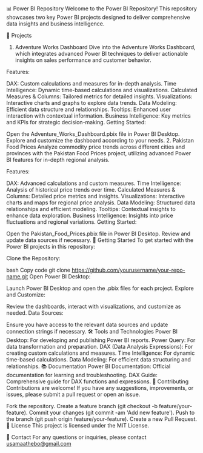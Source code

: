 📊 Power BI Repository
Welcome to the Power BI Repository! This repository showcases two key Power BI projects designed to deliver comprehensive data insights and business intelligence.

🌟 Projects
1. Adventure Works Dashboard
Dive into the Adventure Works Dashboard, which integrates advanced Power BI techniques to deliver actionable insights on sales performance and customer behavior.

Features:

DAX: Custom calculations and measures for in-depth analysis.
Time Intelligence: Dynamic time-based calculations and visualizations.
Calculated Measures & Columns: Tailored metrics for detailed insights.
Visualizations: Interactive charts and graphs to explore data trends.
Data Modeling: Efficient data structure and relationships.
Tooltips: Enhanced user interaction with contextual information.
Business Intelligence: Key metrics and KPIs for strategic decision-making.
Getting Started:

Open the Adventure_Works_Dashboard.pbix file in Power BI Desktop.
Explore and customize the dashboard according to your needs.
2. Pakistan Food Prices
Analyze commodity price trends across different cities and provinces with the Pakistan Food Prices project, utilizing advanced Power BI features for in-depth regional analysis.

Features:

DAX: Advanced calculations and custom measures.
Time Intelligence: Analysis of historical price trends over time.
Calculated Measures & Columns: Detailed price metrics and insights.
Visualizations: Interactive charts and maps for regional price analysis.
Data Modeling: Structured data relationships and efficient modeling.
Tooltips: Contextual insights to enhance data exploration.
Business Intelligence: Insights into price fluctuations and regional variations.
Getting Started:

Open the Pakistan_Food_Prices.pbix file in Power BI Desktop.
Review and update data sources if necessary.
🚀 Getting Started
To get started with the Power BI projects in this repository:

Clone the Repository:

bash
Copy code
git clone https://github.com/yourusername/your-repo-name.git
Open Power BI Desktop:

Launch Power BI Desktop and open the .pbix files for each project.
Explore and Customize:

Review the dashboards, interact with visualizations, and customize as needed.
Data Sources:

Ensure you have access to the relevant data sources and update connection strings if necessary.
🛠️ Tools and Technologies
Power BI Desktop: For developing and publishing Power BI reports.
Power Query: For data transformation and preparation.
DAX (Data Analysis Expressions): For creating custom calculations and measures.
Time Intelligence: For dynamic time-based calculations.
Data Modeling: For efficient data structuring and relationships.
📚 Documentation
Power BI Documentation: Official documentation for learning and troubleshooting.
DAX Guide: Comprehensive guide for DAX functions and expressions.
🤝 Contributing
Contributions are welcome! If you have any suggestions, improvements, or issues, please submit a pull request or open an issue.

Fork the repository.
Create a feature branch (git checkout -b feature/your-feature).
Commit your changes (git commit -am 'Add new feature').
Push to the branch (git push origin feature/your-feature).
Create a new Pull Request.
📝 License
This project is licensed under the MIT License.

📧 Contact
For any questions or inquiries, please contact usamaathebo@gmail.com
